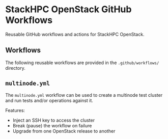 # StackHPC OpenStack GitHub Workflows

Reusable GitHub workflows and actions for StackHPC OpenStack.

## Workflows

The following reusable workflows are provided in the `.github/workflows/`
directory.

## `multinode.yml`

The `multinode.yml` workflow can be used to create a multinode test cluster and
run tests and/or operations against it.

Features:

* Inject an SSH key to access the cluster
* Break (pause) the workflow on failure
* Upgrade from one OpenStack release to another
